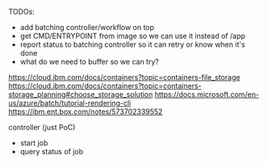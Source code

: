 TODOs:
- add batching controller/workflow on top
- get CMD/ENTRYPOINT from image so we can use it instead of /app
- report status to batching controller so it can retry or know when it's done
- what do we need to buffer so we can try?

https://cloud.ibm.com/docs/containers?topic=containers-file_storage
https://cloud.ibm.com/docs/containers?topic=containers-storage_planning#choose_storage_solution
https://docs.microsoft.com/en-us/azure/batch/tutorial-rendering-cli
https://ibm.ent.box.com/notes/573702339552

controller (just PoC)
- start job
- query status of job
